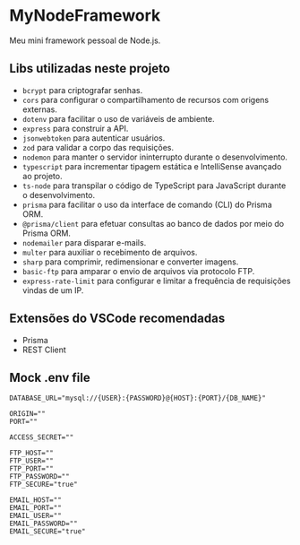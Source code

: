 # MyNodeFramework

Meu mini framework pessoal de Node.js.

## Libs utilizadas neste projeto

* `bcrypt` para criptografar senhas.
* `cors` para configurar o compartilhamento de recursos com origens externas.
* `dotenv` para facilitar o uso de variáveis de ambiente.
* `express` para construir a API.
* `jsonwebtoken` para autenticar usuários.
* `zod` para validar a corpo das requisições.
* `nodemon` para manter o servidor ininterrupto durante o desenvolvimento.
* `typescript` para incrementar tipagem estática e IntelliSense avançado ao projeto.
* `ts-node` para transpilar o código de TypeScript para JavaScript durante o desenvolvimento.
* `prisma` para facilitar o uso da interface de comando (CLI) do Prisma ORM.
* `@prisma/client` para efetuar consultas ao banco de dados por meio do Prisma ORM.
* `nodemailer` para disparar e-mails.
* `multer` para auxiliar o recebimento de arquivos.
* `sharp` para comprimir, redimensionar e converter imagens.
* `basic-ftp` para amparar o envio de arquivos via protocolo FTP.
* `express-rate-limit` para configurar e limitar a frequência de requisições vindas de um IP.

## Extensões do VSCode recomendadas

* Prisma
* REST Client

## Mock .env file

```
DATABASE_URL="mysql://{USER}:{PASSWORD}@{HOST}:{PORT}/{DB_NAME}"

ORIGIN=""
PORT=""

ACCESS_SECRET=""

FTP_HOST=""
FTP_USER=""
FTP_PORT=""
FTP_PASSWORD=""
FTP_SECURE="true"

EMAIL_HOST=""
EMAIL_PORT=""
EMAIL_USER=""
EMAIL_PASSWORD=""
EMAIL_SECURE="true"
```
